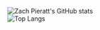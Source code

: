 ![Zach Pieratt's GitHub stats](https://github-readme-stats.vercel.app/api?username=zachpieratt&show_icons=true&theme=neon)
<br>
![Top Langs](https://github-readme-stats.vercel.app/api/top-langs/?username=zachpieratt&layout=compact&theme=neon)
